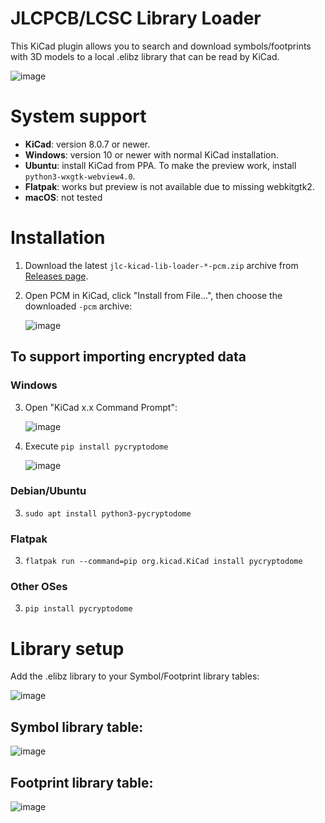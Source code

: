 # JLCPCB/LCSC Library Loader

This KiCad plugin allows you to search and download symbols/footprints with 3D models to a local .elibz library that can be read by KiCad.

![image](https://github.com/user-attachments/assets/37e16749-94ea-46e8-88c9-e85164eaf495)

# System support

- **KiCad**: version 8.0.7 or newer.
- **Windows**: version 10 or newer with normal KiCad installation.
- **Ubuntu**: install KiCad from PPA. To make the preview work, install `python3-wxgtk-webview4.0`.
- **Flatpak**: works but preview is not available due to missing webkitgtk2.
- **macOS**: not tested

# Installation

1. Download the latest `jlc-kicad-lib-loader-*-pcm.zip` archive from [Releases page](https://github.com/dsa-t/jlc-kicad-lib-loader/releases).

2. Open PCM in KiCad, click "Install from File...", then choose the downloaded `-pcm` archive:

   ![image](https://github.com/user-attachments/assets/debae118-1292-498a-81f2-29fdc2cf455d)

## To support importing encrypted data

### Windows

3. Open "KiCad x.x Command Prompt":

   ![image](https://github.com/user-attachments/assets/9975de9a-d1cc-4ee7-94b8-11fb492b8b77)

4. Execute `pip install pycryptodome`

   ![image](https://github.com/user-attachments/assets/1abcd9ed-7358-4508-a9fb-75d2bc9bb2a1)

### Debian/Ubuntu

3. ```
   sudo apt install python3-pycryptodome
   ```

### Flatpak

3. ```
   flatpak run --command=pip org.kicad.KiCad install pycryptodome
   ```

### Other OSes

3. ```
   pip install pycryptodome
   ```

# Library setup

Add the .elibz library to your Symbol/Footprint library tables:

![image](https://github.com/user-attachments/assets/45583737-6747-4aa8-975c-2a90a6f192d6)

## Symbol library table:

![image](https://github.com/user-attachments/assets/a3ff3856-5637-46da-8349-0b965986680f)

## Footprint library table:

![image](https://github.com/user-attachments/assets/8512a77f-95e5-4d4f-bba6-4a2b5660e218)
